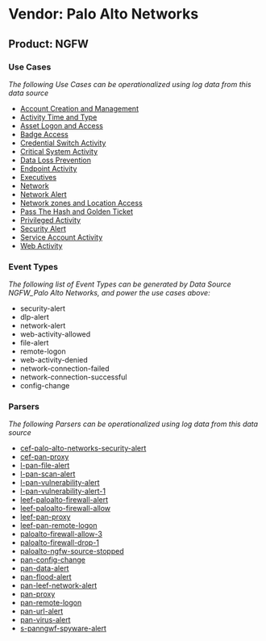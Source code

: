 Vendor: Palo Alto Networks
==========================
Product: NGFW
-------------

### Use Cases

_The following Use Cases can be operationalized using log data from this data source_

* [Account Creation and Management](../UseCases/usecase_account_creation_and_management.md)
* [Activity Time  and Type](../UseCases/usecase_activity_time__and_type.md)
* [Asset Logon and Access](../UseCases/usecase_asset_logon_and_access.md)
* [Badge Access](../UseCases/usecase_badge_access.md)
* [Credential Switch Activity](../UseCases/usecase_credential_switch_activity.md)
* [Critical System Activity](../UseCases/usecase_critical_system_activity.md)
* [Data Loss Prevention](../UseCases/usecase_data_loss_prevention.md)
* [Endpoint Activity](../UseCases/usecase_endpoint_activity.md)
* [Executives](../UseCases/usecase_executives.md)
* [Network](../UseCases/usecase_network.md)
* [Network Alert](../UseCases/usecase_network_alert.md)
* [Network zones and Location Access](../UseCases/usecase_network_zones_and_location_access.md)
* [Pass The Hash and Golden Ticket](../UseCases/usecase_pass_the_hash_and_golden_ticket.md)
* [Privileged Activity](../UseCases/usecase_privileged_activity.md)
* [Security Alert](../UseCases/usecase_security_alert.md)
* [Service Account Activity](../UseCases/usecase_service_account_activity.md)
* [Web Activity](../UseCases/usecase_web_activity.md)


### Event Types

_The following list of Event Types can be generated by Data Source NGFW_Palo Alto Networks, and power the use cases above:_

- security-alert
- dlp-alert
- network-alert
- web-activity-allowed
- file-alert
- remote-logon
- web-activity-denied
- network-connection-failed
- network-connection-successful
- config-change


### Parsers

_The following Parsers can be operationalized using log data from this data source_

* [cef-palo-alto-networks-security-alert](../Parsers/parserContent_cef-palo-alto-networks-security-alert.md)
* [cef-pan-proxy](../Parsers/parserContent_cef-pan-proxy.md)
* [l-pan-file-alert](../Parsers/parserContent_l-pan-file-alert.md)
* [l-pan-scan-alert](../Parsers/parserContent_l-pan-scan-alert.md)
* [l-pan-vulnerability-alert](../Parsers/parserContent_l-pan-vulnerability-alert.md)
* [l-pan-vulnerability-alert-1](../Parsers/parserContent_l-pan-vulnerability-alert-1.md)
* [leef-paloalto-firewall-alert](../Parsers/parserContent_leef-paloalto-firewall-alert.md)
* [leef-paloalto-firewall-allow](../Parsers/parserContent_leef-paloalto-firewall-allow.md)
* [leef-pan-proxy](../Parsers/parserContent_leef-pan-proxy.md)
* [leef-pan-remote-logon](../Parsers/parserContent_leef-pan-remote-logon.md)
* [paloalto-firewall-allow-3](../Parsers/parserContent_paloalto-firewall-allow-3.md)
* [paloalto-firewall-drop-1](../Parsers/parserContent_paloalto-firewall-drop-1.md)
* [paloalto-ngfw-source-stopped](../Parsers/parserContent_paloalto-ngfw-source-stopped.md)
* [pan-config-change](../Parsers/parserContent_pan-config-change.md)
* [pan-data-alert](../Parsers/parserContent_pan-data-alert.md)
* [pan-flood-alert](../Parsers/parserContent_pan-flood-alert.md)
* [pan-leef-network-alert](../Parsers/parserContent_pan-leef-network-alert.md)
* [pan-proxy](../Parsers/parserContent_pan-proxy.md)
* [pan-remote-logon](../Parsers/parserContent_pan-remote-logon.md)
* [pan-url-alert](../Parsers/parserContent_pan-url-alert.md)
* [pan-virus-alert](../Parsers/parserContent_pan-virus-alert.md)
* [s-panngwf-spyware-alert](../Parsers/parserContent_s-panngwf-spyware-alert.md)
